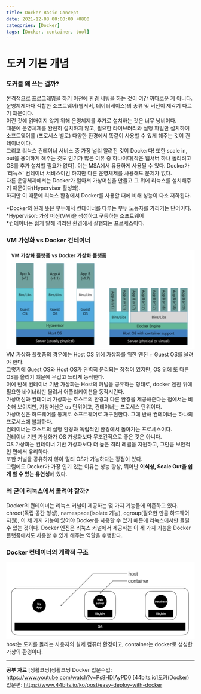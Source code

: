 ```yaml
---
title: Docker Basic Concept
date: 2021-12-08 00:00:00 +0800
categories: [Docker]
tags: [Docker, container, tool]
---
```

# 도커 기본 개념

### 도커를 왜 쓰는 걸까?
본격적으로 프로그래밍을 하기 이전에 환경 세팅을 하는 것이 여간 까다로운 게 아니다.   
운영체제마다 적합한 소프트웨어(웹서버, 데이터베이스)의 종류 및 버전이 제각기 다르기 떄문이다.   
이런 것에 얽매이지 않기 위해 운영체제를 추가로 설치하는 것은 너무 낭비이다.   
때문에 운영체제를 완전히 설치하지 않고, 필요한 라이브러리와 실행 파일만 설치하여 소프트웨어를 (프로세스 별로) 다양한 환경에서 똑같이 사용할 수 있게 해주는 것이 컨테이너이다.   
그리고 리눅스 컨테이너 서비스 중 가장 널리 알려진 것이 Docker다!
또한 scale in, out을 용이하게 해주는 것도 인기가 많은 이유 중 하나이다[작은 웹서버 하나 돌리려고 OS를 추가 설치할 필요가 없다]. 이는 MSA에서 유용하게 사용될 수 있다.
Docker가 '리눅스' 컨테이너 서비스이긴 하지만 다른 운영체제를 사용해도 문제가 없다.   
다른 운영체제에서는 Docker가 알아서 가상머신을 만들고 그 위에 리눅스를 설치해주기 때문이다(Hypervisor 활성화).   
하지만 이 때문에 리눅스 환경에서 Docker를 사용할 때에 비해 성능이 다소 저하된다.    
    
*Docker의 원래 뜻은 부두에서 컨테이너를 다루는 부두 노동자를 가리키는 단어이다.    
*Hypervisor: 가상 머신(VM)을 생성하고 구동하는 소프트웨어   
*컨테이너는 쉽게 말해 격리된 환경에서 실행되는 프로세스이다.   
    
### VM 가상화 vs Docker 컨테이너
![VMvsDocker](/assets/img/post-img/VmvsDocker.png)
VM 가상화 플랫폼의 경우에는 Host OS 위에 가상화를 위한 엔진 + Guest OS를 올려야 한다.    
그렇기에 Guest OS와 Host OS가 완벽히 분리되는 장점이 있지만, OS 위에 또 다른 OS를 올리기 떄문에 무겁고 느리게 동작한다.    
이에 반해 컨테이너 기반 가상화는 Host의 커널을 공유하는 형태로, docker 엔진 위에 필요한 바이너리만 올려서 어플리케이션을 동작시킨다.     
가상머신과 컨테이너 가상화는 호스트의 환경과 다른 환경을 제공해준다는 점에서는 비슷해 보이지만, 가상머신은 os 단위이고, 컨테이너는 프로세스 단위이다.    
가상머신은 하드웨어를 통째로 소프트웨어로 재구현한다. 그에 반해 컨테이너는 하나의 프로세스에 불과하다.    
컨테이너는 호스트의 실행 환경과 독립적인 환경에서 돌아가는 프로세스이다.        
컨테이너 기반 가상화가 OS 가상화보다 무조건적으로 좋은 것은 아니다.     
OS 가상화는 컨테이너 기반 가상화보다 더 높은 격리 레벨을 지원하고, 그만큼 보안적인 면에서 유리하다.     
또한 커널을 공유하지 않아 멀티 OS가 가능하다는 장점이 있다.     
그럼에도 Docker가 가장 인기 있는 이유는 성능 향상, 뛰어난 **이식성, Scale Out을 쉽게 할 수 있는 유연성**에 있다.    
     
### 왜 굳이 리눅스에서 돌려야 할까?
Docker의 컨테이너는 리눅스 커널이 제공하는 몇 가지 기능들에 의존하고 있다.
chroot(독립 공간 형성), namespace(isolate 기능), cgroup(필요한 만큼 하드웨어 지원), 이 세 가지 기능이 있어야 Docker를 사용할 수 있기 때문에 리눅스에서만 돌릴 수 있는 것이다.
Docker 엔진은 리눅스 커널에서 제공하는 이 세 가지 기능을 Docker 플랫폼에서도 사용할 수 있게 해주는 역할을 수행한다.    
     
### Docker 컨테이너의 개략적 구조
![docker구조](/assets/img/post-img/docker_structure.png)
host는 도커를 돌리는 사용자의 실제 컴퓨터 환경이고, container는 docker로 생성한 가상의 환경이다.

---
__공부 자료__
[생활코딩]생활코딩 Docker 입문수업: https://www.youtube.com/watch?v=Ps8HDIAyPD0
[44bits.io]도커(Docker) 입문편: https://www.44bits.io/ko/post/easy-deploy-with-docker